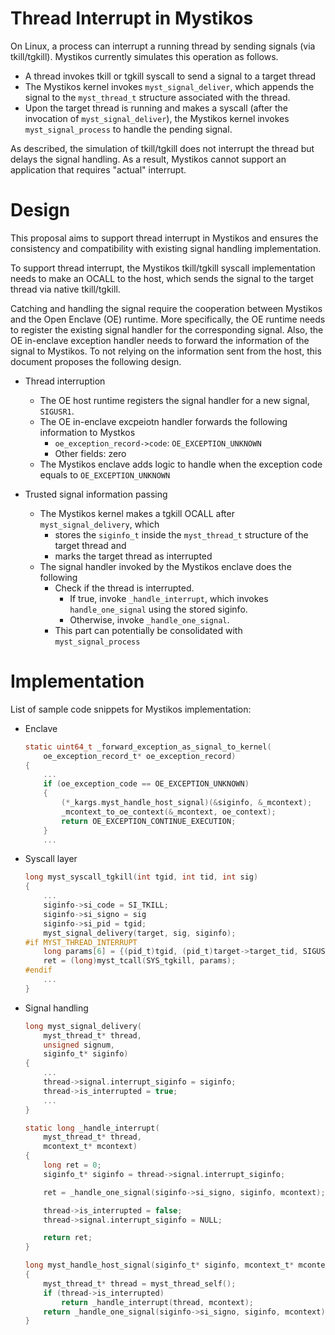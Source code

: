# Thread Interrupt in Mystikos

On Linux, a process can interrupt a running thread by sending signals (via tkill/tgkill).
Mystikos currently simulates this operation as follows.
- A thread invokes tkill or tgkill syscall to send a signal to a target thread
- The Mystikos kernel invokes `myst_signal_deliver`, which appends the signal to
  the `myst_thread_t` structure associated with the thread.
- Upon the target thread is running and makes a syscall (after the invocation of `myst_signal_deliver`),
  the Mystikos kernel invokes `myst_signal_process` to handle the pending signal.

As described, the simulation of tkill/tgkill does not interrupt the thread but delays
the signal handling. As a result, Mystikos cannot support an application that requires
"actual" interrupt.

# Design

This proposal aims to support thread interrupt in Mystikos and ensures the consistency
and compatibility with existing signal handling implementation.

To support thread interrupt, the Mystikos tkill/tgkill syscall implementation needs to
make an OCALL to the host, which sends the signal to the target thread via native tkill/tgkill.

Catching and handling the signal require the cooperation between Mystikos and the Open Enclave (OE)
runtime. More specifically, the OE runtime needs to register the existing signal handler for
the corresponding signal. Also, the OE in-enclave exception handler needs to forward the
information of the signal to Mystikos. To not relying on the information sent from the host,
this document proposes the following design.

- Thread interruption
  - The OE host runtime registers the signal handler for a new signal, `SIGUSR1`.
  - The OE in-enclave excpeiotn handler forwards the following information to Mystkos
    - `oe_exception_record->code`: `OE_EXCEPTION_UNKNOWN`
    - Other fields: zero
  - The Mystikos enclave adds logic to handle when the exception code equals to `OE_EXCEPTION_UNKNOWN`

- Trusted signal information passing
  - The Mystikos kernel makes a tgkill OCALL after `myst_signal_delivery`, which
    - stores the `siginfo_t` inside the `myst_thread_t` structure of the target thread and
    - marks the target thread as interrupted
  - The signal handler invoked by the Mystikos enclave does the following
    - Check if the thread is interrupted.
      - If true, invoke `_handle_interrupt`, which invokes `handle_one_signal` using the stored
        siginfo.
      - Otherwise, invoke `_handle_one_signal`.
    - This part can potentially be consolidated with `myst_signal_process`

# Implementation

  List of sample code snippets for Mystikos implementation:

  - Enclave
    ```c
    static uint64_t _forward_exception_as_signal_to_kernel(
        oe_exception_record_t* oe_exception_record)
    {
        ...
        if (oe_exception_code == OE_EXCEPTION_UNKNOWN)
        {
            (*_kargs.myst_handle_host_signal)(&siginfo, &_mcontext);
            _mcontext_to_oe_context(&_mcontext, oe_context);
            return OE_EXCEPTION_CONTINUE_EXECUTION;
        }
        ...
    ```

  - Syscall layer
    ```c
    long myst_syscall_tgkill(int tgid, int tid, int sig)
    {
        ...
        siginfo->si_code = SI_TKILL;
        siginfo->si_signo = sig
        siginfo->si_pid = tgid;
        myst_signal_delivery(target, sig, siginfo);
    #if MYST_THREAD_INTERRUPT
        long params[6] = {(pid_t)tgid, (pid_t)target->target_tid, SIGUSR1};
        ret = (long)myst_tcall(SYS_tgkill, params);
    #endif
        ...
    }
    ```

  - Signal handling 
    ```c
    long myst_signal_delivery(
        myst_thread_t* thread,
        unsigned signum,
        siginfo_t* siginfo)
    {
        ...
        thread->signal.interrupt_siginfo = siginfo;
        thread->is_interrupted = true;
        ...
    }
    ```

    ```c
    static long _handle_interrupt(
        myst_thread_t* thread,
        mcontext_t* mcontext)
    {
        long ret = 0;
        siginfo_t* siginfo = thread->signal.interrupt_siginfo;

        ret = _handle_one_signal(siginfo->si_signo, siginfo, mcontext);

        thread->is_interrupted = false;
        thread->signal.interrupt_siginfo = NULL;

        return ret;
    }
    ```

    ```c
    long myst_handle_host_signal(siginfo_t* siginfo, mcontext_t* mcontext)
    {
        myst_thread_t* thread = myst_thread_self();
        if (thread->is_interrupted)
            return _handle_interrupt(thread, mcontext);
        return _handle_one_signal(siginfo->si_signo, siginfo, mcontext);
    }
    ```